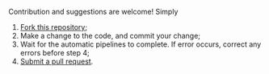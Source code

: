 Contribution and suggestions are welcome! Simply 

1. [Fork this repository](https://help.github.com/articles/fork-a-repo/);
2. Make a change to the code, and commit your change;
3. Wait for the automatic pipelines to complete. If error occurs, correct any errors before step 4;
3. [Submit a pull request](https://help.github.com/articles/creating-a-pull-request/).




